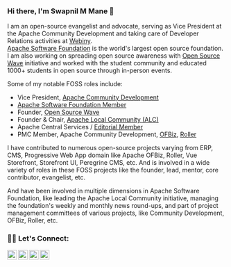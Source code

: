 ### Hi there, I'm Swapnil M Mane 👋 

I am an open-source evangelist and advocate, serving as Vice President at the Apache Community Development and taking care of Developer Relations activities at [Webiny](https://www.webiny.com/).  
[Apache Software Foundation](https://www.apache.org/) is the world's largest open source foundation. I am also working on spreading open source awareness with [Open Source Wave](https://www.opensourcewave.io) initiative and worked with the student community and educated 1000+ students in open source through in-person events.

Some of my notable FOSS roles include:

- Vice President, [Apache Community Development](https://community.apache.org/)
- [Apache Software Foundation Member](https://www.apache.org/foundation/governance/members)
- Founder, [Open Source Wave](https://www.opensourcewave.io)
- Founder & Chair, [Apache Local Community (ALC)](https://s.apache.org/alc)
- Apache Central Services / [Editorial Member](https://blogs.apache.org/foundation/category/Newsletter)
- PMC Member, Apache Community Development, [OFBiz](https://ofbiz.apache.org/), [Roller](https://roller.apache.org/)

I have contributed to numerous open-source projects varying from ERP, CMS, Progressive Web App domain like Apache OFBiz, Roller, Vue Storefront, Storefront UI, Peregrine CMS, etc.
And is involved in a wide variety of roles in these FOSS projects like the founder, lead, mentor, core contributor, evangelist, etc.

And have been involved in multiple dimensions in Apache Software Foundation, like leading the Apache Local Community initiative, managing the foundation's weekly and monthly news round-ups, and part of project management committees of various projects, like Community Development, OFBiz, Roller, etc.

### 🤝🏿 Let's Connect:

[<img align="left" alt="swapnilmmane.com" width="22px" src="https://cdns.iconmonstr.com/wp-content/assets/preview/2012/240/iconmonstr-globe-5.png" />][website]
[<img align="left" alt="swapnilmmane | Twitter" width="22px" src="https://cdns.iconmonstr.com/wp-content/assets/preview/2012/240/iconmonstr-twitter-5.png" />][twitter]
[<img align="left" alt="swapnilmmane | LinkedIn" width="22px" src="https://cdns.iconmonstr.com/wp-content/assets/preview/2012/240/iconmonstr-linkedin-5.png" />][linkedin]
[<img align="left" alt="Open Source Wave | YouTube" width="22px" src="https://cdns.iconmonstr.com/wp-content/assets/preview/2013/240/iconmonstr-youtube-10.png" />][youtube]

[website]: https://swapnilmmane.com
[twitter]: https://twitter.com/SwapnilMMane
[linkedin]: https://linkedin.com/in/SwapnilMMane
[youtube]: https://youtube.com/OpenSourceWave
